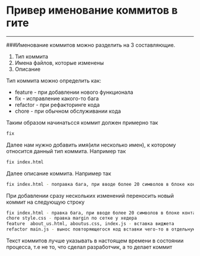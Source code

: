 # Привер именование коммитов в гите
------------
###Именование коммитов можно разделить на 3 составляющие.  

  1. Тип коммита
  2. Имена файлов, которые изменены
  3. Описание

Тип коммита можно определить как:

+ feature - при добавлении нового функционала
+ fix     - исправление какого-то бага
+ refactor - при рефакторинге кода
+ chore    - при обычном обслуживании кода

Таким образом начинатьсся коммит должен примерно так
```sh
fix
```
Далее нам нужно добавить имя(или несколько имен), к которому относится данный тип коммита. Например так  
```sh
fix index.html
```
Далее описание коммита. Например так 
```sh
fix index.html - поправка бага, при вводе более 20 символов в блоке контакты слетает верстка
```
При добавлении сразу нескольких изменений переносить новый коммит на следующую строку
```sh
fix index.html - правка бага, при вводе более 20 символов в блоке контакты слетает верстка
chore style.css - правка margin по сетке у хедера
feature  about_us.html, aboutus.css, index.js - вставка виджета
refactor main.js - вынос повторяющегося код вставки чего-то в отдельную функцию
```
Текст коммитов лучше указывать в настоящем времени в состоянии процесса, т.е не то, что сделал разработчик, а то делает коммит 
